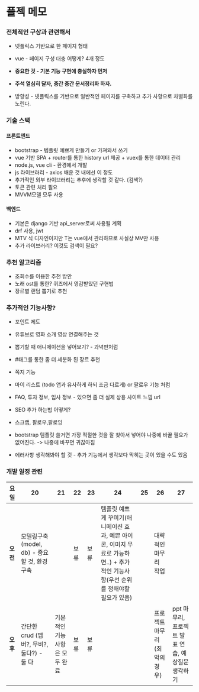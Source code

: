 # 플젝 메모



### 전체적인 구상과 관련해서

- 넷플릭스 기반으로 한 페이지 형태

- vue - 페이지 구성 대충 어떻게? 4개 정도



- **중요한 것 - 기본 기능 구현에 충실하자 먼저**

- **주석 열심히 달자, 중간 중간 문서정리화 하자.**



- 방향성 -  넷플릭스를 기반으로 일반적인 페이지를 구축하고 추가 사항으로 차별화를 노린다.



### 기술 스택

#### 프론트엔드

- bootstrap - 템플릿 예쁘게 만들기 or 가져와서 쓰기
- vue 기반 SPA + router를 통한 history url 제공 + vuex를 통한 데이터 관리
- node.js, vue cli - 환경에서 개발
- js 라이브러리 - axios 배운 것 내에선 이 정도
- 추가적인 외부 라이브러리는 추후에 생각할 것 같다. (검색?)
- 토큰 관련 처리 필요
- MVVM모델 모두 사용



#### 백엔드

- 기본은 django 기반 api_server로써 사용될 계획
- drf 사용, jwt
- MTV 식 디자인이지만 T는 vue에서 관리하므로 사실상 MV만 사용
- 추가 라이브러리? 이것도 검색이 필요?



### 추천 알고리즘

- 조회수를 이용한 추천 방안
- 노래 ost를 통한? 퀴즈에서 영감받았던 구현법
- 장르별 랜덤 뽑기로 추천



### 추가적인 기능사항?

- 포인트 제도
- 유튜브로 영화 소개 영상 연결해주는 것
- 뽑기할 때 애니메이션을 넣어보기? - 과녁판처럼
- #태그를 통한 좀 더 세분화 된 장르 추천
- 쪽지 기능
- 마이 리스트 (todo 앱과 유사하게 하되 조금 다르게) or 팔로우 기능 처럼
- FAQ, 투자 정보, 입사 정보 - 있으면 좀 더 실제 상용 사이트 느낌 url
- SEO 추가 하는법 어떻게?
- 스크랩, 팔로우,팔로잉



- bootstrap 템플릿 쓸거면 가장 적절한 것을 잘 찾아서 넣어야 나중에 바꿀 필요가 없어진다. -> 나중에 바꾸면 귀찮아짐
- 에러사항 생각해봐야 할 것 - 추가 기능에서 생각보다 막히는 곳이 있을 수도 있음

### 개발 일정 관련

| 요일     | 20                                           | 21                             | 22   | 23   | 24                                                           | 25   | 26                           | 27                                                |
| -------- | -------------------------------------------- | ------------------------------ | ---- | ---- | ------------------------------------------------------------ | ---- | ---------------------------- | ------------------------------------------------- |
| **오전** | 모델링구축(model, db) - 중요할 것, 환경 구축 |                                | 보류 | 보류 | 템플릿 예쁘게 꾸미기(애니메이션 효과, 예쁜 아이콘, 이미지 무료로 가능하면..) + 추가적인 기능사항(우선 순위를 정해야할 필요가 있음) |      | 대략적인 마무리 작업         |                                                   |
| **오후** | 간단한 crud (멤버?, 무비?, 둘다?) - 둘 다    | 기본적인 기능 사항은 모두 완료 | 보류 | 보류 |                                                              |      | 프로젝트 마무리(최악의 경우) | ppt 마무리, 프로젝트 발표 연습, 예상질문 생각하기 |

